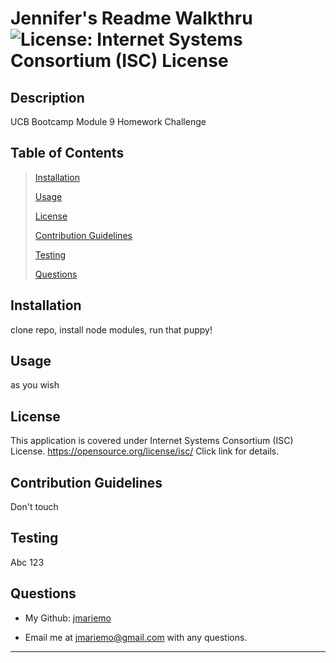 
  # Jennifer's Readme Walkthru ![License: Internet Systems Consortium (ISC) License](https://img.shields.io/badge/license-ISC-green.svg)
  
  ## Description

  UCB Bootcamp Module 9 Homework Challenge
  
  ## Table of Contents

  > [Installation](#installation)
  >
  > [Usage](#usage)
  >
  > [License](#license)
  >
  > [Contribution Guidelines](#contribution)
  >
  > [Testing](#testing)
  >
  > [Questions](#questions)

  ## Installation

  clone repo, install node modules, run that puppy!

  ## Usage

  as you wish

  ## License 

 This application is covered under Internet Systems Consortium (ISC) License.
https://opensource.org/license/isc/
Click link for details.

  ## Contribution Guidelines

  Don't touch
  
  ## Testing

  Abc 123

  
  ## Questions

  * My Github: [jmariemo](https://github.com/jmariemo)

  * Email me at jmariemo@gmail.com with any questions.
  - - -